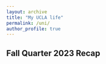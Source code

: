 ```yaml
---
layout: archive
title: "My UCLA life"
permalink: /uni/
author_profile: true
---
```


Fall Quarter 2023 Recap
---

